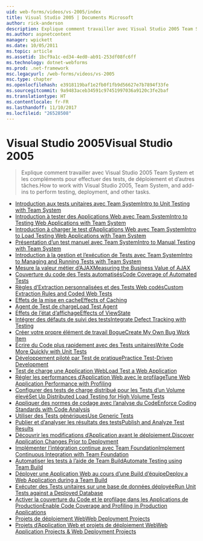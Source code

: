 ```yaml
---
uid: web-forms/videos/vs-2005/index
title: Visual Studio 2005 | Documents Microsoft
author: rick-anderson
description: Explique comment travailler avec Visual Studio 2005 Team System et les compléments pour effectuer des tests, de déploiement et d’autres tâches.
ms.author: aspnetcontent
manager: wpickett
ms.date: 10/05/2011
ms.topic: article
ms.assetid: 1bcf9a1c-ed34-4ed0-ab91-253df08fc6ff
ms.technology: dotnet-webforms
ms.prod: .net-framework
msc.legacyurl: /web-forms/videos/vs-2005
msc.type: chapter
ms.openlocfilehash: e3918119baf1e2fb0f1fb9d56627e7b7894f33fe
ms.sourcegitcommit: 9a9483aceb34591c97451997036a9120c3fe2baf
ms.translationtype: HT
ms.contentlocale: fr-FR
ms.lasthandoff: 11/10/2017
ms.locfileid: "26528508"
---
```

<a name="visual-studio-2005"></a><span data-ttu-id="c2f45-103">Visual Studio 2005</span><span class="sxs-lookup"><span data-stu-id="c2f45-103">Visual Studio 2005</span></span>
====================
> <span data-ttu-id="c2f45-104">Explique comment travailler avec Visual Studio 2005 Team System et les compléments pour effectuer des tests, de déploiement et d’autres tâches.</span><span class="sxs-lookup"><span data-stu-id="c2f45-104">How to work with Visual Studio 2005, Team System, and add-ins to perform testing, deployment, and other tasks.</span></span>


- [<span data-ttu-id="c2f45-105">Introduction aux tests unitaires avec Team System</span><span class="sxs-lookup"><span data-stu-id="c2f45-105">Intro to Unit Testing with Team System</span></span>](introduction-to-unit-testing-with-team-system.md)
- [<span data-ttu-id="c2f45-106">Introduction à tester des Applications Web avec Team System</span><span class="sxs-lookup"><span data-stu-id="c2f45-106">Intro to Testing Web Applications with Team System</span></span>](introduction-to-testing-web-applications-with-team-system.md)
- [<span data-ttu-id="c2f45-107">Introduction à charger le test d’Applications Web avec Team System</span><span class="sxs-lookup"><span data-stu-id="c2f45-107">Intro to Load Testing Web Applications with Team System</span></span>](introduction-to-load-testing-web-applications-with-team-system.md)
- [<span data-ttu-id="c2f45-108">Présentation d’un test manuel avec Team System</span><span class="sxs-lookup"><span data-stu-id="c2f45-108">Intro to Manual Testing with Team System</span></span>](introduction-to-manual-testing-with-team-system.md)
- [<span data-ttu-id="c2f45-109">Introduction à la gestion et l’exécution de Tests avec Team System</span><span class="sxs-lookup"><span data-stu-id="c2f45-109">Intro to Managing and Running Tests with Team System</span></span>](introduction-to-managing-and-running-tests-with-team-system.md)
- [<span data-ttu-id="c2f45-110">Mesure la valeur métier d’AJAX</span><span class="sxs-lookup"><span data-stu-id="c2f45-110">Measuring the Business Value of AJAX</span></span>](measuring-the-business-value-of-ajax.md)
- [<span data-ttu-id="c2f45-111">Couverture du code des Tests automatisés</span><span class="sxs-lookup"><span data-stu-id="c2f45-111">Code Coverage of Automated Tests</span></span>](code-coverage-of-automated-tests.md)
- [<span data-ttu-id="c2f45-112">Règles d’Extraction personnalisées et des Tests Web codés</span><span class="sxs-lookup"><span data-stu-id="c2f45-112">Custom Extraction Rules and Coded Web Tests</span></span>](custom-extraction-rules-and-coded-web-tests.md)
- [<span data-ttu-id="c2f45-113">Effets de la mise en cache</span><span class="sxs-lookup"><span data-stu-id="c2f45-113">Effects of Caching</span></span>](the-effects-of-caching.md)
- [<span data-ttu-id="c2f45-114">Agent de Test de charge</span><span class="sxs-lookup"><span data-stu-id="c2f45-114">Load Test Agent</span></span>](using-the-load-test-agent.md)
- [<span data-ttu-id="c2f45-115">Effets de l’état d’affichage</span><span class="sxs-lookup"><span data-stu-id="c2f45-115">Effects of ViewState</span></span>](the-effects-of-viewstate.md)
- [<span data-ttu-id="c2f45-116">Intégrer des défauts de suivi des tests</span><span class="sxs-lookup"><span data-stu-id="c2f45-116">Integrate Defect Tracking with Testing</span></span>](how-do-i-integrate-defect-tracking-with-testing.md)
- [<span data-ttu-id="c2f45-117">Créer votre propre élément de travail Bogue</span><span class="sxs-lookup"><span data-stu-id="c2f45-117">Create My Own Bug Work Item</span></span>](how-do-i-create-my-own-bug-work-item.md)
- [<span data-ttu-id="c2f45-118">Écrire du Code plus rapidement avec des Tests unitaires</span><span class="sxs-lookup"><span data-stu-id="c2f45-118">Write Code More Quickly with Unit Tests</span></span>](how-do-i-write-code-more-quickly-with-unit-tests.md)
- [<span data-ttu-id="c2f45-119">Développement piloté par Test de pratique</span><span class="sxs-lookup"><span data-stu-id="c2f45-119">Practice Test-Driven Development</span></span>](how-do-i-practice-test-driven-development.md)
- [<span data-ttu-id="c2f45-120">Test de charge une Application Web</span><span class="sxs-lookup"><span data-stu-id="c2f45-120">Load Test a Web Application</span></span>](how-do-i-load-test-a-web-application.md)
- [<span data-ttu-id="c2f45-121">Régler les performances d’Application Web avec le profilage</span><span class="sxs-lookup"><span data-stu-id="c2f45-121">Tune Web Application Performance with Profiling</span></span>](how-do-i-tune-web-application-performance-with-profiling.md)
- [<span data-ttu-id="c2f45-122">Configurer des tests de charge distribué pour les Tests d’un Volume élevé</span><span class="sxs-lookup"><span data-stu-id="c2f45-122">Set Up Distributed Load Testing for High Volume Tests</span></span>](how-do-i-set-up-distributed-load-testing-for-high-volume-tests.md)
- [<span data-ttu-id="c2f45-123">Appliquer des normes de codage avec l’analyse du Code</span><span class="sxs-lookup"><span data-stu-id="c2f45-123">Enforce Coding Standards with Code Analysis</span></span>](how-do-i-enforce-coding-standards-with-code-analysis.md)
- [<span data-ttu-id="c2f45-124">Utiliser des Tests génériques</span><span class="sxs-lookup"><span data-stu-id="c2f45-124">Use Generic Tests</span></span>](how-do-i-use-generic-tests.md)
- [<span data-ttu-id="c2f45-125">Publier et d’analyser les résultats des tests</span><span class="sxs-lookup"><span data-stu-id="c2f45-125">Publish and Analyze Test Results</span></span>](how-do-i-publish-and-analyze-test-results.md)
- [<span data-ttu-id="c2f45-126">Découvrir les modifications d’Application avant le déploiement.</span><span class="sxs-lookup"><span data-stu-id="c2f45-126">Discover Application Changes Prior to Deployment</span></span>](how-do-i-discover-application-changes-prior-to-deployment.md)
- [<span data-ttu-id="c2f45-127">Implémenter l’intégration continue avec Team Foundation</span><span class="sxs-lookup"><span data-stu-id="c2f45-127">Implement Continuous Integration with Team Foundation</span></span>](how-do-i-implement-continuous-integration-with-team-foundation.md)
- [<span data-ttu-id="c2f45-128">Automatiser les tests à l’aide de Team Build</span><span class="sxs-lookup"><span data-stu-id="c2f45-128">Automate Testing using Team Build</span></span>](how-do-i-automate-testing-using-team-build.md)
- [<span data-ttu-id="c2f45-129">Déployer une Application Web au cours d’une Build d’équipe</span><span class="sxs-lookup"><span data-stu-id="c2f45-129">Deploy a Web Application during a Team Build</span></span>](how-do-i-deploy-a-web-application-during-a-team-build.md)
- [<span data-ttu-id="c2f45-130">Exécuter des Tests unitaires sur une base de données déployée</span><span class="sxs-lookup"><span data-stu-id="c2f45-130">Run Unit Tests against a Deployed Database</span></span>](how-do-i-run-unit-tests-against-a-deployed-database.md)
- [<span data-ttu-id="c2f45-131">Activer la couverture du Code et le profilage dans les Applications de Production</span><span class="sxs-lookup"><span data-stu-id="c2f45-131">Enable Code Coverage and Profiling in Production Applications</span></span>](how-do-i-enable-code-coverage-and-profiling-in-production-applications.md)
- [<span data-ttu-id="c2f45-132">Projets de déploiement Web</span><span class="sxs-lookup"><span data-stu-id="c2f45-132">Web Deployment Projects</span></span>](web-deployment-projects.md)
- [<span data-ttu-id="c2f45-133">Projets d’Application Web et projets de déploiement Web</span><span class="sxs-lookup"><span data-stu-id="c2f45-133">Web Application Projects & Web Deployment Projects</span></span>](web-application-projects-web-deployment-projects.md)
